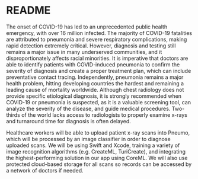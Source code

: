 # README

The onset of COVID-19 has led to an unprecedented public health emergency, with over 16 million infected. The majority of COVID-19 fatalities are attributed to pneumonia and severe respiratory complications, making rapid detection extremely critical. However, diagnosis and testing still remains a major issue in many underserved communities, and it disproportionately affects racial minorities. It is imperative that doctors are able to identify patients with COVID-induced pneumonia to confirm the severity of diagnosis and create a proper treatment plan, which can include preventative contact tracing. Independently, pneumonia remains a major health problem, hitting developing countries the hardest and remaining a leading cause of mortality worldwide. Although chest radiology does not provide specific etiological diagnosis, it is strongly recommended when COVID-19 or pneumonia is suspected, as it is a valuable screening tool, can analyze the severity of the disease, and guide medical procedures. Two-thirds of the world lacks access to radiologists to properly examine x-rays and turnaround time for diagnosis is often delayed. 

Healthcare workers will be able to upload patient x-ray scans into Pneumo, which will be processed by an image classifier in order to diagnose uploaded scans. We will be using Swift and Xcode, training a variety of image recognition algorithms (e.g. CreateML, TuriCreate), and integrating the highest-performing solution in our app using CoreML. We will also use protected cloud-based storage for all scans so records can be accessed by a network of doctors if needed.
